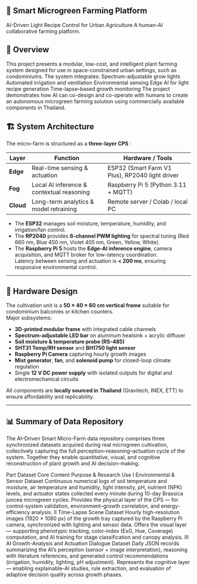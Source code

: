 ## 🌱 Smart Microgreen Farming Platform
AI-Driven Light Recipe Control for Urban Agriculture
A human–AI collaborative farming platform.

## 📌 Overview
This project presents a modular, low-cost, and intelligent plant farming system designed for use in space-constrained urban settings, such as condominiums. The system integrates:
Spectrum-adjustable grow lights
Automated irrigation and ventilation
Environmental sensing
Edge AI for light recipe generation
Time-lapse–based growth monitoring
The project demonstrates how AI can co-design and co-operate with humans to create an autonomous microgreen farming solution using commercially available components in Thailand.

## 🏗 System Architecture
The micro-farm is structured as a **three-layer CPS** :

| Layer | Function | Hardware / Tools |
|-------|-----------|------------------|
| **Edge** | Real-time sensing & actuation | ESP32 (Smart Farm V1 Plus), RP2040 light driver |
| **Fog** | Local AI inference & contextual reasoning | Raspberry Pi 5 (Python 3.11 + MQTT) |
| **Cloud** | Long-term analytics & model retraining | Remote server / Colab / local PC |

- The **ESP32** manages soil moisture, temperature, humidity, and irrigation/fan control.  
- The **RP2040** provides **6-channel PWM lighting** for spectral tuning (Red 660 nm, Blue 450 nm, Violet 405 nm, Green, Yellow, White).  
- The **Raspberry Pi 5** hosts the **Edge-AI inference engine**, camera acquisition, and MQTT broker for low-latency coordination.  
Latency between sensing and actuation is **< 200 ms**, ensuring responsive environmental control.

---

## 🔩 Hardware Design
The cultivation unit is a **50 × 40 × 60 cm vertical frame** suitable for condominium balconies or kitchen counters.  
Major subsystems:

- **3D-printed modular frame** with integrated cable channels  
- **Spectrum-adjustable LED bar** on aluminum heatsink + acrylic diffuser  
- **Soil moisture & temperature probe (RS-485)**  
- **SHT31 Temp/RH sensor** and **BH1750 light sensor**  
- **Raspberry Pi Camera** capturing hourly growth images  
- **Mist generator**, **fan**, and **solenoid pump** for closed-loop climate regulation  
- Single **12 V DC power supply** with isolated outputs for digital and electromechanical circuits  

All components are **locally sourced in Thailand** (Gravitech, INEX, ETT) to ensure affordability and replicability.

---

## 📊 Summary of Data Repository

The AI–Driven Smart Micro-Farm data repository comprises three synchronized datasets acquired during real microgreen cultivation, collectively capturing the full perception–reasoning–actuation cycle of the system.
Together they enable quantitative, visual, and cognitive reconstruction of plant growth and AI decision-making.

Part	Dataset	Core Content	Purpose & Research Use
I	Environmental & Sensor Dataset	Continuous numerical logs of soil temperature and moisture, air temperature and humidity, light intensity, pH, nutrient (NPK) levels, and actuator states collected every minute during 10-day Brassica juncea microgreen cycles.	Provides the physical layer of the CPS — for control-system validation, environment–growth correlation, and energy-efficiency analysis.
II	Time-Lapse Scene Dataset	Hourly high-resolution images (1920 × 1080 px) of the growth tray captured by the Raspberry Pi camera, synchronized with lighting and sensor data.	Offers the visual layer — supporting phenotypic tracking, color-index (ExG, Hue, Coverage) computation, and AI training for stage classification and canopy analysis.
III	AI Growth-Analysis and Actuation Dialogue Dataset	Daily JSON records summarizing the AI’s perception (sensor + image interpretation), reasoning with literature references, and generated control recommendations (irrigation, humidity, lighting, pH adjustment).	Represents the cognitive layer — enabling explainable-AI studies, rule extraction, and evaluation of adaptive decision quality across growth phases.
